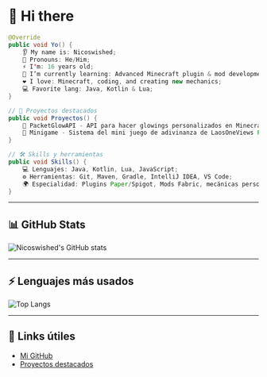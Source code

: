# 👋 Hi there

```java
@Override
public void Yo() {
    👂 My name is: Nicoswished;
    👨 Pronouns: He/Him;
    ⚡ I'm: 16 years old;
    🌱 I’m currently learning: Advanced Minecraft plugin & mod development;
    ❤️ I love: Minecraft, coding, and creating new mechanics;
    💻 Favorite lang: Java, Kotlin & Lua;
}

// 🌟 Proyectos destacados
public void Proyectos() {
    🔹 PacketGlowAPI - API para hacer glowings personalizados en Minecraft sin usar Teams;
    🔹 Minigame - Sistema del mini juego de adivinanza de LaosOneViews Paper/Spigot;
}

// 🛠️ Skills y herramientas
public void Skills() {
    💻 Lenguajes: Java, Kotlin, Lua, JavaScript;
    ⚙️ Herramientas: Git, Maven, Gradle, IntelliJ IDEA, VS Code;
    🌍 Especialidad: Plugins Paper/Spigot, Mods Fabric, mecánicas personalizadas en Minecraft;
}
```

---

## 📊 GitHub Stats

![Nicoswished's GitHub stats](https://github-readme-stats.vercel.app/api?username=Nicoswished&show_icons=true&count_private=true&theme=material-palenight&hide_border=true)

---

## ⚡ Lenguajes más usados

![Top Langs](https://github-readme-stats.vercel.app/api/top-langs/?username=Nicoswished&layout=compact&theme=material-palenight&hide_border=true)

---

## 📌 Links útiles

* [Mi GitHub](https://github.com/Nicoswished)
* [Proyectos destacados](https://github.com/Nicoswished?tab=repositories)
